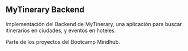 ## MyTinerary Backend

Implementación del Backend de MyTinerary, una aplicación para buscar itinerarios en ciudades, y eventos en hoteles.

Parte de los proyectos del Bootcamp Mindhub.

